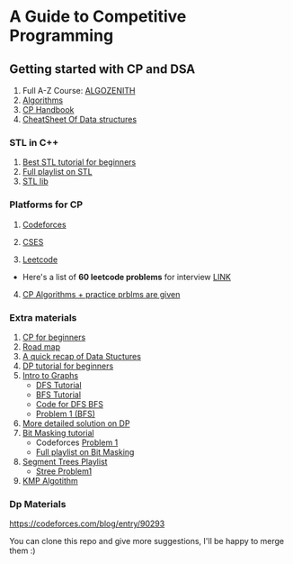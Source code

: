 # A Guide to Competitive Programming

## Getting started with CP and DSA

1. Full A-Z Course: [ALGOZENITH](https://iitkgpacin-my.sharepoint.com/:f:/g/personal/pulkitchauhan03_iitkgp_ac_in/EvTCj7T3zD1Jt8EZe521NXgBSATHkpzUBe-YibuUywTAaA?e=1QEZbJ)
2. [Algorithms](https://www.youtube.com/playlist?list=PLDN4rrl48XKpZkf03iYFl-O29szjTrs_O)
3. [CP Handbook](https://cses.fi/book/book.pdf)
4. [CheatSheet Of Data structures](https://github.com/gibsjose/cpp-cheat-sheet/blob/master/Data%20Structures%20and%20Algorithms.md)

### STL in C++

1. [Best STL tutorial for beginners](https://www.youtube.com/playlist?list=PLfBJlB6T2eOvyt21CIX_PMmhOgWHiFVab)
2. [Full playlist on STL](https://www.youtube.com/playlist?list=PLk6CEY9XxSIA-xo3HRYC3M0Aitzdut7AA)
3. [STL lib](https://www.hackerearth.com/practice/notes/standard-template-library/)

### Platforms for CP

1. [Codeforces](https://codeforces.com/)

2. [CSES](https://cses.fi/problemset/task/1093)

3. [Leetcode](https://leetcode.com/)

- Here's a list of **60 leetcode problems** for interview [LINK](https://medium.com/@koheiarai94/60-leetcode-questions-to-prepare-for-coding-interview-8abbb6af589e)

4. [CP Algorithms + practice prblms are given](https://cp-algorithms.com/)

### Extra materials
1. [CP for beginners](https://www.youtube.com/watch?v=xAeiXy8-9Y8&ab_channel=Errichto)
2. [Road map](https://whimsical.com/codeforces-candidate-master-roadmap-by-love-babbar-CiXPPD3CnwoXPr2d8Ajx1h)
3. [A quick recap of Data Stuctures](https://www.youtube.com/playlist?list=PL4s0sVgR2EnwBtOuItrO0P9qsYB_QIcvs)
4. [ DP tutorial for beginners](https://www.youtube.com/playlist?list=PLfBJlB6T2eOtMXgK3FLUTawHjzpIEySHF)
5. [ Intro to Graphs](https://www.youtube.com/watch?v=xyJxCjweLKE&ab_channel=RachitJain)
   - [DFS Tutorial](https://www.youtube.com/watch?v=FotFj2PeFd8&t=519s&ab_channel=TuringMachines)
   - [BFS Tutorial](https://www.youtube.com/watch?v=uQtX6dfbk0M&t=645s&ab_channel=CodingBlocks)
   - [Code for DFS BFS](https://github.com/DbDibyendu/CP/blob/main/STL/bfs_dfs.cpp)
   - [ Problem 1 (BFS) ](https://www.youtube.com/watch?v=EE_9U798nvQ&ab_channel=RachitJain)
6. [More detailed solution on DP](https://www.youtube.com/playlist?list=PLrmLmBdmIlpsHaNTPP_jHHDx_os9ItYXr)
7. [Bit Masking tutorial](https://www.youtube.com/watch?v=2iuktVuRRYY&t=4157s&ab_channel=CodingBlocks)
   - Codeforces [Problem 1](https://codeforces.com/problemset/problem/550/B)
   - [Full playlist on Bit Masking](https://www.youtube.com/playlist?list=PLX0iyO9CrCF1-4je7G0JMSr_50I0J2K3Z)
8. [Segment Trees Playlist](https://www.youtube.com/watch?v=lAwpTSUHzy0&list=PL2q4fbVm1Ik6v2-emg_JGcC9v2v2YTbvq&index=2&ab_channel=CodeNCode_)
   - [Stree Problem1](https://codeforces.com/problemset/problem/339/D)
9. [KMP Algotithm](https://www.youtube.com/watch?v=GTJr8OvyEVQ&t=309s&ab_channel=TusharRoy-CodingMadeSimple)


### Dp Materials

https://codeforces.com/blog/entry/90293

You can clone this repo and give more suggestions, I'll be happy to merge them :)
